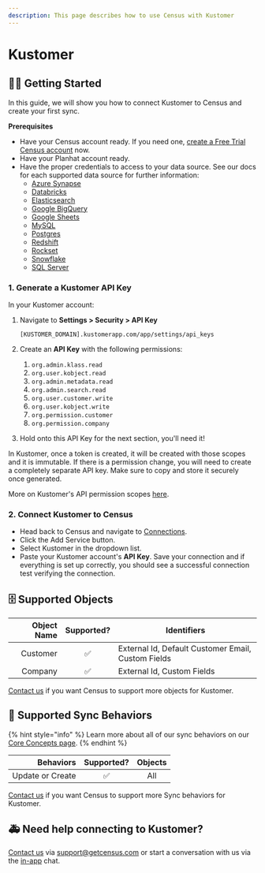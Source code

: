 ```yaml
---
description: This page describes how to use Census with Kustomer
---
```


# Kustomer

## 🏃‍♀️ Getting Started <a href="#getting-started" id="getting-started"></a>

In this guide, we will show you how to connect Kustomer to Census and create your first sync.

**Prerequisites**

* Have your Census account ready. If you need one, [create a Free Trial Census account](https://app.getcensus.com/) now.
* Have your Planhat account ready.
* Have the proper credentials to access to your data source. See our docs for each supported data source for further information:
  * [Azure Synapse](../sources/azure-synapse.md)
  * ​[Databricks](https://docs.getcensus.com/sources/databricks)​
  * ​[Elasticsearch](https://docs.getcensus.com/sources/elasticsearch)​
  * ​[Google BigQuery](https://docs.getcensus.com/sources/google-bigquery)​
  * ​[Google Sheets](https://docs.getcensus.com/sources/google-sheets)​
  * ​[MySQL](https://docs.getcensus.com/sources/mysql)​
  * ​[Postgres](https://docs.getcensus.com/sources/postgres)​
  * ​[Redshift](https://docs.getcensus.com/sources/redshift)​
  * ​[Rockset](https://docs.getcensus.com/sources/rockset)​
  * ​[Snowflake](https://docs.getcensus.com/sources/snowflake)​
  * ​[SQL Server](https://docs.getcensus.com/sources/sql-server)​

### 1. Generate a Kustomer API Key <a href="#1.-generate-a-planhat-api-key" id="1.-generate-a-planhat-api-key"></a>

In your Kustomer account:

1.  Navigate to **Settings > Security > API Key**

    `[KUSTOMER_DOMAIN].kustomerapp.com/app/settings/api_keys`
2. Create an **API Key** with the following permissions:
   1. `org.admin.klass.read`
   2. `org.user.kobject.read`
   3. `org.admin.metadata.read`
   4. `org.admin.search.read`
   5. `org.user.customer.write`
   6. `org.user.kobject.write`
   7. `org.permission.customer`
   8. `org.permission.company`
3. Hold onto this API Key for the next section, you'll need it!

In Kustomer, once a token is created, it will be created with those scopes and it is immutable. If there is a permission change, you will need to create a completely separate API key. Make sure to copy and store it securely once generated.

More on Kustomer's API permission scopes [here](https://help.kustomer.com/permissions-for-common-api-requests-HkltTBZbN).

### 2. Connect Kustomer to Census <a href="#2.-connect-planhat-to-census" id="2.-connect-planhat-to-census"></a>

* Head back to Census and navigate to [Connections](https://app.getcensus.com/connections).
* Click the Add Service button.
* Select Kustomer in the dropdown list.
* Paste your Kustomer account's **API Key**. Save your connection and if everything is set up correctly, you should see a successful connection test verifying the connection.

## 🗄 Supported Objects

| **Object Name** | **Supported?** | **Identifiers**                                    |
| --------------: | :------------: | -------------------------------------------------- |
|        Customer |        ✅       | External Id, Default Customer Email, Custom Fields |
|         Company |        ✅       | External Id, Custom Fields                         |

[Contact us](mailto:support@getcensus.com) if you want Census to support more objects for Kustomer.

## 🔄 Supported Sync Behaviors

{% hint style="info" %}
Learn more about all of our sync behaviors on our [Core Concepts page](../basics/core-concept/#the-different-sync-behaviors).
{% endhint %}

|    **Behaviors** | **Supported?** | **Objects** |
| ---------------: | :------------: | :----------: |
| Update or Create |        ✅       |      All     |

[Contact us](mailto:support@getcensus.com) if you want Census to support more Sync behaviors for Kustomer.

## 🚑 Need help connecting to Kustomer? <a href="#need-help-connecting-to-planhat" id="need-help-connecting-to-planhat"></a>

​[Contact us](mailto:support@getcensus.com) via support@getcensus.com or start a conversation with us via the [in-app](https://app.getcensus.com/) chat.

